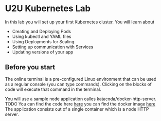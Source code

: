 # U2U Kubernetes Lab

In this lab you will set up your first Kubernetes cluster. You will learn about 
- Creating and Deploying Pods
- Using kubectl and YAML files
- Using Deployments for Scaling
- Setting up communication with Services
- Updating versions of your app

## Before you start
The online terminal is a pre-configured Linux environment that can be used as a regular console (you can type commands). Clicking on the blocks of code will execute that command in the terminal.

You will use a sample node application calles katacoda/docker-http-server.  TODO
You can find the code here [here](https://github.com/Azure-Samples/azure-voting-app-redis)
you can find the docker image [here](https://hub.docker.com/r/microsoft/azure-vote-front-redis/)
The application consists out of a single container which is a node HTTP server.
